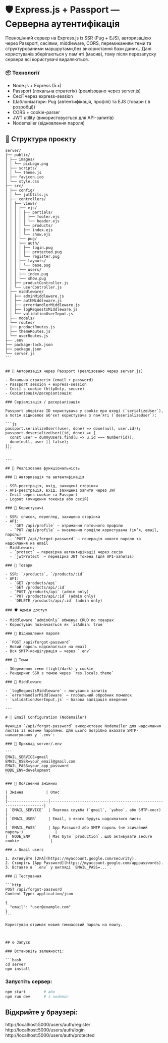 # 🛡️ Express.js + Passport — Серверна аутентифікація

Повноцінний сервер на Express.js із SSR (Pug + EJS), авторизацією через Passport, сесіями, middleware, CORS, перемиканням теми та структурованими маршрутами,без використання бази даних..
Дані користувачів зберігаються у пам'яті (масив), тому після перезапуску сервера всі користувачі видаляються.

### 📦 Технології

- Node.js + Express (5.x)
- Passport (локальна стратегія) (реалізовано через server.js)
- Сесії через express-session
- Шаблонізатори: Pug (автентифікація, профілі) та EJS (товари ( в розробці))
- CORS + cookie-parser
- JWT utility (використовується для API-запитів)
- Nodemailer (відновлення пароля)

## 📁 Структура проєкту

````
server/
├── public/
│ ├── images/
│ │ └── picLogo.png
│ ├── scripts/
│ │ └── theme.js
│ ├── favicon.ico
│ └── style.css
├── src/
│ ├── config/
│ │ └── jwtUtils.js
│ ├── controllers/
│ │ ├── views/
│ │ │ ├── ejs/
│ │ │ │ ├── partials/
│ │ │ │ │ ├── footer.ejs
│ │ │ │ │ └── header.ejs
│ │ │ │ └── products/
│ │ │ │ ├── index.ejs
│ │ │ │ └── show.ejs
│ │ │ └── pug/
│ │ │ ├── auth/
│ │ │ │ ├── login.pug
│ │ │ │ ├── protected.pug
│ │ │ │ └── register.pug
│ │ │ ├── layouts/
│ │ │ │ └── base.pug
│ │ │ └── users/
│ │ │ ├── index.pug
│ │ │ └── show.pug
│ │ ├── productController.js
│ │ └── userController.js
│ ├── middleware/
│ │ ├── adminMiddleware.js
│ │ ├── authMiddleware.js
│ │ ├── errorHandlerMiddleware.js
│ │ ├── logRequestsMiddleware.js
│ │ └── validationUserInput.js
│ ├── models/
│ └── routes/
│ ├── productRoutes.js
│ ├── themeRoutes.js
│ └── userRoutes.js
├── .env
├── package-lock.json
├── package.json
└── server.js
```


## 🔐 Авторизація через Passport (реалізовано через server.js)

- Локальна стратегія (email + password)
- Passport session + express-session
- Сесії з cookie (httpOnly, secure)
- Серіалізація/десеріалізація:

### Серіалізація / десеріалізація

Passport зберігає ID користувача у cookie при вході (`serializeUser`), а потім відновлює об'єкт користувача з пам’яті (`deserializeUser`):

```js
passport.serializeUser((user, done) => done(null, user.id));
passport.deserializeUser((id, done) => {
  const user = dummyUsers.find(u => u.id === Number(id));
  done(null, user || false);
});
```

---

## 🧩 Реалізована функціональність

### 🔐 Авторизація та автентифікація

- SSR-реєстрація, вхід, захищені сторінки
- API-реєстрація, вхід, захищені запити через JWT
- Сесії через cookie та Passport
- Logout (очищення токенів або сесій)

### 👤 Користувачі

- SSR: список, перегляд, захищена сторінка
- API:
  - `GET /api/profile` — отримання поточного профілю
  - `PUT /api/profile` — оновлення профілю користувача (імʼя, email, пароль)
  - `POST /api/forgot-password` — генерація нового пароля та надсилання на email
- Middleware:
  - `protect` — перевірка автентифікації через сесію
  - `jwtProtect` — перевірка JWT токена (для API-запитів)

### 🛒 Товари

- SSR: `/products`, `/products/:id`
- API:
  - `GET /products/api`
  - `GET /products/api/:id`
  - `POST /products/api` (admin only)
  - `PUT /products/api/:id` (admin only)
  - `DELETE /products/api/:id` (admin only)

### 🛡️ Адмін доступ

- Middleware `adminOnly` обмежує CRUD по товарах
- Користувач позначається як `isAdmin: true`

### 🧪 Відновлення пароля

- `POST /api/forgot-password`
- Новий пароль надсилається на email
- Вся SMTP-конфігурація — через `.env`

### 🎨 Теми

- Збереження теми (light/dark) у cookie
- Рендеринг SSR з темою через `res.locals.theme`

### 🧾 Middleware

- `logRequestsMiddleware` — логування запитів
- `errorHandlerMiddleware` — глобальний обробник помилок
- `validationUserInput.js` — базова валідація введення

---

# 📧 Email Configuration (Nodemailer)

Функція `/api/forgot-password` використовує Nodemailer для надсилання листів із новими паролями. Для цього потрібно вказати SMTP-налаштування у `.env`:

### 🔐 Приклад server/.env

```
EMAIL_SERVICE=gmail
EMAIL_USER=your_email@gmail.com
EMAIL_PASS=your_app_password
NODE_ENV=development
```

### 📌 Пояснення змінних

| Змінна          | Опис                                                              |
|------------------|-------------------------------------------------------------------|
| `EMAIL_SERVICE`  | Поштова служба (`gmail`, `yahoo`, або SMTP-хост)                 |
| `EMAIL_USER`     | Email, з якого будуть надсилатися листи                          |
| `EMAIL_PASS`     | App Password або SMTP пароль (не звичайний пароль!)              |
| `NODE_ENV`       | Має бути `production`, щоб активувати secure cookie              |

### ⚠️ Gmail users

1. Активуйте [2FA](https://myaccount.google.com/security).
2. Створіть [App Password](https://myaccount.google.com/apppasswords).
3. Вставте в `.env` у вигляді `EMAIL_PASS=...`.

### 🧪 Тестування

```http
POST /api/forgot-password
Content-Type: application/json

{
  "email": "user@example.com"
}
```

Користувач отримає новий тимчасовий пароль на пошту.



## ⚙️ Запуск

### Встановіть залежності:

```bash
cd server
npm install
````

### Запустіть сервер:

```bash
npm start        # або
npm run dev      # з nodemon
```

## Відкрийте у браузері:

http://localhost:5000/users/auth/register  
http://localhost:5000/users/auth/login
http://localhost:5000/users/auth/protected
